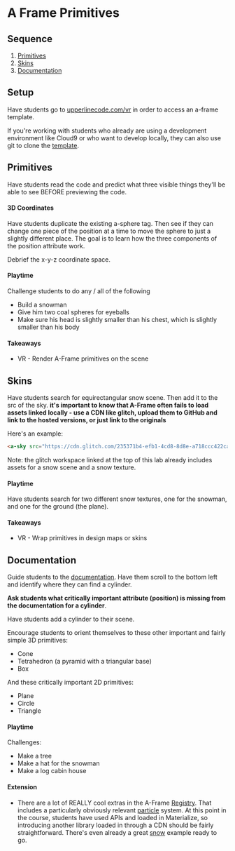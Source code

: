 # A Frame Primitives

## Sequence

1. [Primitives](#primitives)
2. [Skins](#skins)
3. [Documentation](#documentation)

## Setup

Have students go to [upperlinecode.com/vr](https://www.upperlinecode.com/vr) in order to access an a-frame template.

If you're working with students who already are using a development environment like Cloud9 or who want to develop locally, they can also use git to clone the [template](https://github.com/upperlinecode/a-frame-primitives-template).

## Primitives

Have students read the code and predict what three visible things they'll be able to see BEFORE previewing the code. 

#### 3D Coordinates

Have students duplicate the existing a-sphere tag. Then see if they can change one piece of the position at a time to move the sphere to just a slightly different place. The goal is to learn how the three components of the position attribute work.

Debrief the x-y-z coordinate space.

#### Playtime

Challenge students to do any / all of the following
* Build a snowman
* Give him two coal spheres for eyeballs
* Make sure his head is slightly smaller than his chest, which is slightly smaller than his body

#### Takeaways

* VR - Render A-Frame primitives on the scene

## Skins

Have students search for equirectangular snow scene. Then add it to the src of the sky. **it's important to know that A-Frame often fails to load assets linked locally - use a CDN like glitch, upload them to GitHub and link to the hosted versions, or just link to the originals**

Here's an example:

```HTML
<a-sky src="https://cdn.glitch.com/235371b4-efb1-4cd8-8d8e-a718ccc422ca%2FWinterScene.jpg?1512076346764"></a-sky>
```

Note: the glitch workspace linked at the top of this lab already includes assets for a snow scene and a snow texture. 

#### Playtime

Have students search for two different snow textures, one for the snowman, and one for the ground (the plane).

#### Takeaways

* VR - Wrap primitives in design maps or skins

## Documentation

Guide students to the [documentation](https://aframe.io/docs/0.7.0/primitives/a-cylinder.html). Have them scroll to the bottom left and identify where they can find a cylinder.

**Ask students what critically important attribute (position) is missing from the documentation for a cylinder**.

Have students add a cylinder to their scene.

Encourage students to orient themselves to these other important and fairly simple 3D primitives:
* Cone
* Tetrahedron (a pyramid with a triangular base)
* Box

And these critically important 2D primitives:
* Plane
* Circle
* Triangle

#### Playtime

Challenges:
* Make a tree
* Make a hat for the snowman
* Make a log cabin house


#### Extension

* There are a lot of REALLY cool extras in the A-Frame [Registry](https://aframe.io/aframe-registry/). That includes a particularly obviously relevant [particle](https://www.npmjs.com/package/aframe-particle-system-component) system. At this point in the course, students have used APIs and loaded in Materialize, so introducing another library loaded in through a CDN should be fairly straightforward. There's even already a great [snow](https://ideaspacevr.github.io/aframe-particle-system-component/examples/snow/) example ready to go. 
